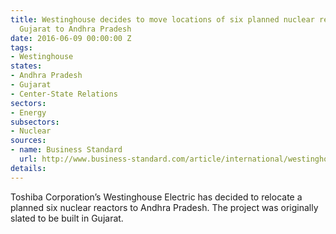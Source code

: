 ```yaml
---
title: Westinghouse decides to move locations of six planned nuclear reactors from
  Gujarat to Andhra Pradesh
date: 2016-06-09 00:00:00 Z
tags:
- Westinghouse
states:
- Andhra Pradesh
- Gujarat
- Center-State Relations
sectors:
- Energy
subsectors:
- Nuclear
sources:
- name: Business Standard
  url: http://www.business-standard.com/article/international/westinghouse-to-relocate-planned-nuclear-plant-to-andhra-pradesh-116053100512_1.html
details: 
---
```


Toshiba Corporation’s Westinghouse Electric has decided to relocate a planned six nuclear reactors to Andhra Pradesh. The project was originally slated to be built in Gujarat.
